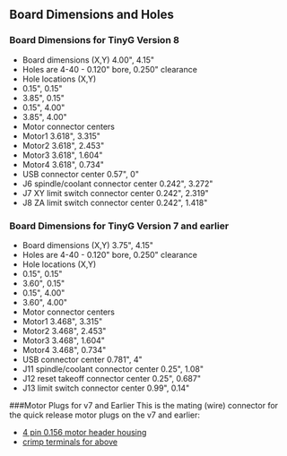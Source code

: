 ## Board Dimensions and Holes
### Board Dimensions for TinyG Version 8

* Board dimensions (X,Y)  4.00",  4.15"
* Holes are 4-40 - 0.120" bore, 0.250" clearance
* Hole locations (X,Y)
 * 0.15", 0.15"
 * 3.85", 0.15"
 * 0.15", 4.00"
 * 3.85", 4.00"
* Motor connector centers
 * Motor1  3.618", 3.315"
 * Motor2  3.618", 2.453"
 * Motor3  3.618", 1.604"
 * Motor4  3.618", 0.734"
* USB connector center 0.57", 0"
* J6 spindle/coolant connector center 0.242", 3.272"
* J7 XY limit switch connector center 0.242", 2.319"
* J8 ZA limit switch connector center 0.242", 1.418"

### Board Dimensions for TinyG Version 7 and earlier

* Board dimensions (X,Y)  3.75",  4.15"
* Holes are 4-40 - 0.120" bore, 0.250" clearance
* Hole locations (X,Y)
 * 0.15", 0.15"
 * 3.60", 0.15"
 * 0.15", 4.00"
 * 3.60", 4.00"
* Motor connector centers
 * Motor1  3.468", 3.315"
 * Motor2  3.468", 2.453"
 * Motor3  3.468", 1.604"
 * Motor4  3.468", 0.734"
* USB connector center 0.781", 4"
* J11 spindle/coolant connector center 0.25", 1.08"
* J12 reset takeoff connector center 0.25", 0.687"
* J13 limit switch connector center 0.99", 0.14"

###Motor Plugs for v7 and Earlier
This is the mating (wire) connector for the quick release motor plugs on the v7 and earlier:
* [4 pin 0.156 motor header housing](http://www.mouser.com/Search/ProductDetail.aspx?R=09-50-3041virtualkey53810000virtualkey538-09-50-3041)
* [crimp terminals for above](http://www.mouser.com/Search/ProductDetail.aspx?R=08-50-0134virtualkey53810000virtualkey538-08-50-0134)

